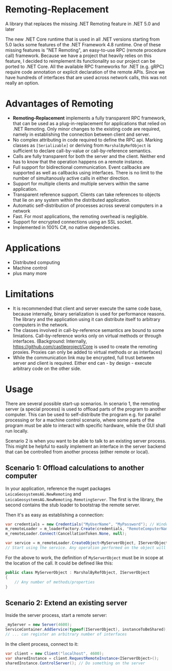 # Remoting-Replacement
A library that replaces the missing .NET Remoting feature in .NET 5.0 and later

The new .NET Core runtime that is used in all .NET versions starting from 5.0 lacks some features of the .NET Framework 4.8 runtime. 
One of these missing features is "NET Remoting", an easy-to-use RPC (remote procedure call) framework. Because we have a project 
that heavily relies on this feature, I decided to reimplement its functionality so our project can be ported to .NET Core. All the
available RPC frameworks for .NET (e.g. gRPC) require code annotation or explicit declaration of the remote APIs. Since we have
hundreds of interfaces that are used across network calls, this was not really an option.

# Advantages of Remoting
- **Remoting-Replacement** implements a fully transparent RPC framework, that can be used as a plug-in-replacement for applications
that relied on .NET Remoting. Only minor changes to the existing code are required, namely in establishing the connection between
client and server. 
- No complex attributing in code required to define the RPC api. Marking classes as `[Serializable]` or deriving from `MarshalByRefObject` 
is sufficient to declare call-by-value or call-by-reference semantics. 
- Calls are fully transparent for both the server and the client. Neither end has to know that the operation happens on a remote instance.
- Full support for bidirectional communication. Event callbacks are supported as well as callbacks using interfaces. There is no limit
to the number of simultanously active calls in either direction.
- Support for multiple clients and multiple servers within the same application.
- Transparent reference support. Clients can take references to objects that lie on any system within the distributed application.
- Automatic self-distribution of processes across several computers in a network
- Fast. For most applications, the remoting overhead is negligible.
- Support for encrypted connections using an SSL socket.
- Implemented in 100% C#, no native dependencies.

# Applications
- Distributed computing
- Machine control
- plus many more

# Limitations
- It is recommended that client and server execute the same code base, because internally, binary serialization is used for performance reasons.
The library and the application using it can distribute itself to arbitrary computers in the network.
- The classes involved in call-by-reference semantics are bound to some limiations. Call-by-reference works only on virtual methods or through interfaces. 
(Background: Internally, https://github.com/castleproject/Core is used to create the remoting proxies. Proxies can only be added to virtual methods or as interfaces)
- While the communication link may be encrypted, full trust between server and client is required. Either end can - by design - execute
arbitrary code on the other side.

# Usage

There are several possible start-up scenarios. In scenario 1, the remoting server (a special process) is used to offload parts of the program to
another computer. This can be used to self-distribute the program e.g. for parallel processing or for a machine control scenario, where some
parts of the program must be able to interact with specific hardware, while the GUI shall run locally.

Scenario 2 is when you want to be able to talk to an existing server process. This might be helpful to easily implement an interface in
the server backend that can be controlled from another process (either remote or local).

## Scenario 1: Offload calculations to another computer

In your application, reference the nuget packages `LeicaGeosystemsAG.NewRemoting` and `LeicaGeosystemsAG.NewRemoting.RemotingServer`. The first 
is the library, the second contains the stub loader to bootstrap the remote server. 

Then it's as easy as establishing a connection:

```csharp
var credentials = new Credentials("MyUserName", "MyPassword"); // Windows password of remote computer (needs admin rights)
m_remoteLoader = m_loaderFactory.Create(credentials, "RemoteComputerName", 4600);
m_remoteLoader.Connect(CancellationToken.None, null);

var service = m_remoteLoader.CreateObject<MyServerObject, IServerObject>();
// Start using the service. Any operation performed on the object will actually take place on the remote side.
```

For the above to work, the definition of `MyServerObject` must be in scope at the location of the call. It could be defined like this:

```csharp
public class MyServerObject : MarshalByRefObject, IServerObject
{
	// Any number of methods/properties
}
```

## Scenario 2: Extend an existing server

Inside the server process, start a remote server:

```csharp
_myServer = new Server(4600);
ServiceContainer.AddService(typeof(IServerObject), instanceToBeShared);
// ... can register an arbitrary number of interfaces
```

In the client process, connect to it:

```csharp
var client = new Client("localhost", 4600);
var sharedInstance = client.RequestRemoteInstance<IServerObject>();
sharedInstance.ControlServer(); // Do something on the server
```
